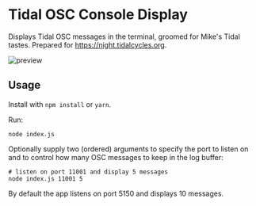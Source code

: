 # Tidal OSC Console Display

Displays Tidal OSC messages in the terminal, groomed for Mike's
Tidal tastes. Prepared for https://night.tidalcycles.org.

![preview](https://user-images.githubusercontent.com/9797/146547461-c07acc0e-1912-44ce-98c1-54127dfa60fd.gif)

## Usage

Install with `npm install` or `yarn`.

Run:

```
node index.js
```

Optionally supply two (ordered) arguments to specify the port to listen on and to control 
how many OSC messages to keep in the log buffer:

```
# listen on port 11001 and display 5 messages
node index.js 11001 5
```

By default the app listens on port 5150 and displays 10 messages.